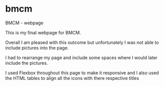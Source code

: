 # bmcm
BMCM - webpage

This is my final webpage for BMCM.

Overall I am pleased with this outcome but unfortunately I was not able to include pictures into the page.

I had to rearrange my page and include some spaces where I would later include the pictures.

I used Flexbox throughout this page to make it responsive and I also used the HTML tables to align all the icons with there respective titles

